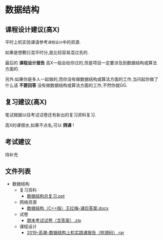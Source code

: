 # 数据结构

## 课程设计建议(高X)

平时上机实验课请参考`课程设计`中的资源.

如果是想敷衍混平时分,是比较容易混过去的.

最后的 **课程设计报告** 高X一般会给你过的,但是项目一定要涉及到数据结构或算法方面的.

另外:如果你是多人一起做的,而你没有做数据结构或算法方面的工作,当问起你做了什么请 **不要回答** 没有做数据结构或算法方面的工作,不然你就GG.

## 复习建议(高X)

笔试根据以往考试试卷还有新出的复习资料复习.

高X的课很水,如果不点名,可以 **鸽课** !

## 考试建议

待补充

## 文件列表

- 数据结构
    - 复习资料
        - [数据结构总复习.ppt](https://gitee.com/OpenWyu/wyu-courses-lib/raw/master/数据结构/复习资料/数据结构总复习.ppt)
    - 网络资源
        - [数据结构（C++版）王红梅-课后答案.docx](https://gitee.com/OpenWyu/wyu-courses-lib/raw/master/数据结构/网络资源/数据结构（C++版）王红梅-课后答案.docx)
    - 试卷
        - [期末考试试卷（含答案）.zip](https://gitee.com/OpenWyu/wyu-courses-lib/raw/master/数据结构/试卷/期末考试试卷（含答案）.zip)
    - 课程设计
        - [2019-高潮-数据结构上机实践课报告（附源码）.rar](https://gitee.com/OpenWyu/wyu-courses-lib/raw/master/数据结构/课程设计/2019-高潮-数据结构上机实践课报告（附源码）.rar)

